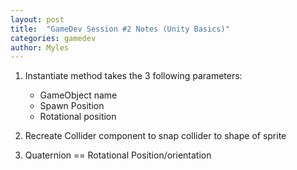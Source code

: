 ```yaml
---
layout: post
title:  "GameDev Session #2 Notes (Unity Basics)"
categories: gamedev
author: Myles
---
```


1. Instantiate method takes the 3 following parameters:

	- GameObject name
	-  Spawn Position
	-  Rotational position

2. Recreate Collider component to snap collider to shape of sprite
3. Quaternion  == Rotational Position/orientation

